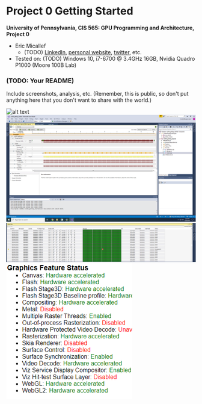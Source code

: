 Project 0 Getting Started
====================

**University of Pennsylvania, CIS 565: GPU Programming and Architecture, Project 0**

* Eric Micallef
  * (TODO) [LinkedIn](), [personal website](), [twitter](), etc.
* Tested on: (TODO) Windows 10, i7-6700 @ 3.4GHz 16GB, Nvidia Quadro P1000 (Moore 100B Lab)


### (TODO: Your README)

Include screenshots, analysis, etc. (Remember, this is public, so don't put
anything here that you don't want to share with the world.)

![alt text](https://raw.github.com/micallef25/565_hw0/master/images/Micallef_Part4.PNG "Part Submission")
![](images/Micallef_Part5.png)
![](images/Micallef_Warp.png)
![](images/Micallef_Webgl.png)
